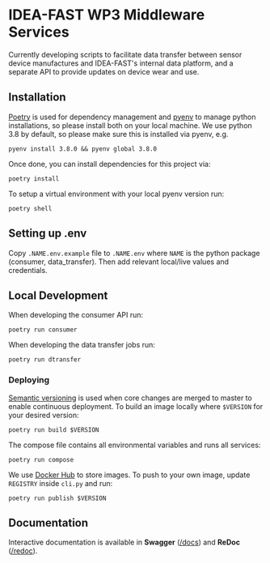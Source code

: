 # IDEA-FAST WP3 Middleware Services

Currently developing scripts to facilitate data transfer between sensor device manufactures and IDEA-FAST's internal data platform, and a separate API to provide updates on device wear and use.

## Installation

[Poetry](https://python-poetry.org/) is used for dependency management and
[pyenv](https://github.com/pyenv/pyenv) to manage python installations, so
please install both on your local machine. We use python 3.8 by default, so
please make sure this is installed via pyenv, e.g.

    pyenv install 3.8.0 && pyenv global 3.8.0

Once done, you can install dependencies for this project via:

    poetry install

To setup a virtual environment with your local pyenv version run:

    poetry shell

## Setting up .env

Copy `.NAME.env.example` file to `.NAME.env` where `NAME` is the python package (consumer, data_transfer).
Then add relevant local/live values and credentials.

## Local Development

When developing the consumer API run:

    poetry run consumer

When developing the data transfer jobs run:

    poetry run dtransfer

### Deploying

[Semantic versioning](https://semver.org/) is used when core changes are merged
to master to enable continuous deployment. To build an image locally where `$VERSION`
for your desired version:

    poetry run build $VERSION

The compose file contains all environmental variables and runs all services:

    poetry run compose

We use [Docker Hub](https://hub.docker.com/u/ideafast) to store images. To push
to your own image, update `REGISTRY` inside `cli.py` and run:

    poetry run publish $VERSION

## Documentation

Interactive documentation is available in **Swagger** ([/docs](http://127.0.0.1:8000/docs)) and **ReDoc** ([/redoc](http://127.0.0.1:8000/redoc)).
